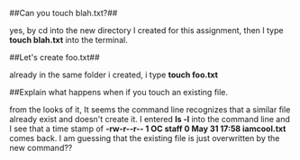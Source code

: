 ##Can you touch blah.txt?##

yes, by cd into the new directory I created for this assignment, then I type **touch blah.txt** into the terminal. 

##Let's create foo.txt##

already in the same folder i created, i type **touch foo.txt**

##Explain what happens when if you touch an existing file. 

from the looks of it, It seems the command line recognizes that a similar file already exist and doesn't create it. 
I entered **ls -l** into the command line and I see that a time stamp of 
**-rw-r--r--  1 OC  staff  0 May 31 17:58 iamcool.txt** comes back. I am guessing that the existing file is just 
overwritten by the new command??

